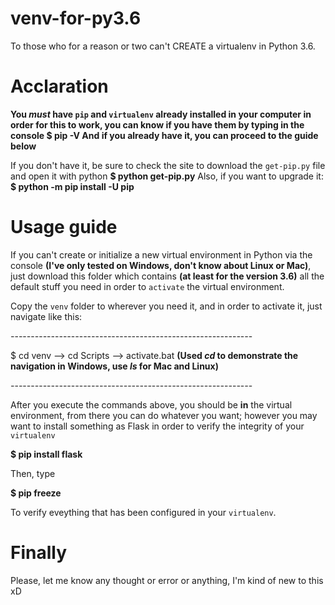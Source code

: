 # venv-for-py3.6
To those who for a reason or two can't CREATE a virtualenv in Python 3.6.

# Acclaration

  **You _must_ have `pip` and `virtualenv` already installed in your computer in order for this to work, you can know if you have them by typing in the console 
      $ pip -V
    And if you already have it, you can proceed to the guide below**
    
   If you don't have it, be sure to check the site to download the `get-pip.py` file and open it with python
      **$ python get-pip.py**
   Also, if you want to upgrade it:
      **$ python -m pip install -U pip**
      
# Usage guide

If you can't create or initialize a new virtual environment in Python via the console **(I've only tested on Windows, don't know about Linux or Mac)**, just download this folder which contains **(at least for the version 3.6)** all the default stuff you need in order to `activate` the virtual environment.

Copy the `venv` folder to wherever you need it, and in order to activate it, just navigate like this:
  
*-*-*-*-*-*-*-*-*-*-*-*-*-*-*-*-*-*-*-*-*-*-*-*-*-*-*-*-*-*-*-*-*-*-*-*-*-*-*-*-*-*-*-*-*-*-*-*-*-*-*-*-*-*-*-*-*-*-*-*-

  $ cd venv --> cd Scripts --> activate.bat **(Used _cd_ to demonstrate the navigation in Windows, use _ls_ for Mac and Linux)**

*-*-*-*-*-*-*-*-*-*-*-*-*-*-*-*-*-*-*-*-*-*-*-*-*-*-*-*-*-*-*-*-*-*-*-*-*-*-*-*-*-*-*-*-*-*-*-*-*-*-*-*-*-*-*-*-*-*-*-*-
 
After you execute the commands above, you should be **in** the virtual environment, from there you can do whatever you want; however you may want to install something as Flask in order to verify the integrity of your `virtualenv`

  **$ pip install flask**
  
Then, type 

  **$ pip freeze**
  
To verify eveything that has been configured in your `virtualenv`.

# Finally

Please, let me know any thought or error or anything, I'm kind of new to this xD
